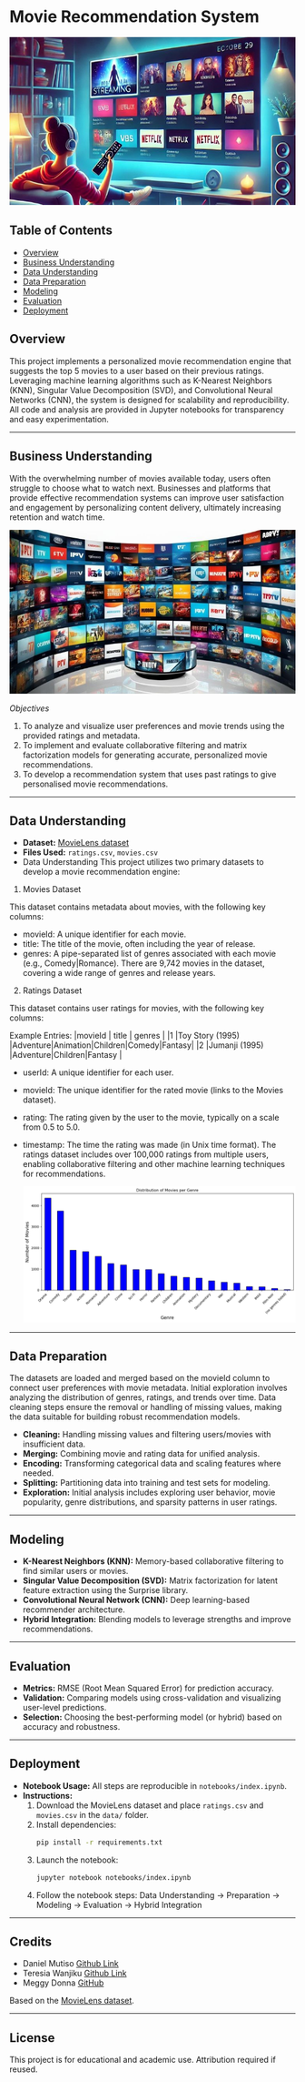
# Movie Recommendation System
![Movie](https://github.com/dantegaucho/Movie-recommendation-system/blob/movie_studio/Images/Ai_movie_girl.jpg)

## Table of Contents

- [Overview](#overview)
- [Business Understanding](#business-understanding)
- [Data Understanding](#data-understanding)
- [Data Preparation](#data-preparation)
- [Modeling](#modeling)
- [Evaluation](#evaluation)
- [Deployment](#deployment)
 
## Overview

This project implements a personalized movie recommendation engine that suggests the top 5 movies to a user based on their previous ratings. Leveraging machine learning algorithms such as K-Nearest Neighbors (KNN), Singular Value Decomposition (SVD), and Convolutional Neural Networks (CNN), the system is designed for scalability and reproducibility. All code and analysis are provided in Jupyter notebooks for transparency and easy experimentation.

---

## Business Understanding

With the overwhelming number of movies available today, users often struggle to choose what to watch next. Businesses and platforms that provide effective recommendation systems can improve user satisfaction and engagement by personalizing content delivery, ultimately increasing retention and watch time.

![Image](https://github.com/dantegaucho/Movie-recommendation-system/blob/movie_studio/Images/movie_3D.jpg)

*Objectives*
1. To analyze and visualize user preferences and movie trends using the provided ratings and metadata.
2. To implement and evaluate collaborative filtering and matrix factorization models for generating accurate, personalized movie recommendations.
3. To develop a recommendation system that uses past ratings to give personalised movie recommendations.
---

## Data Understanding

- **Dataset:** [MovieLens dataset](https://grouplens.org/datasets/movielens/)
- **Files Used:** `ratings.csv`, `movies.csv`
- Data Understanding
This project utilizes two primary datasets to develop a movie recommendation engine:

1. Movies Dataset
   
This dataset contains metadata about movies, with the following key columns:

- movieId: A unique identifier for each movie.
- title: The title of the movie, often including the year of release.
- genres: A pipe-separated list of genres associated with each movie (e.g., Comedy|Romance).
There are 9,742 movies in the dataset, covering a wide range of genres and release years.

2. Ratings Dataset

This dataset contains user ratings for movies, with the following key columns:

Example Entries:
|movieId |	title           |	genres                                    |
|1	      |Toy Story (1995)	|Adventure|Animation|Children|Comedy|Fantasy|
|2	      |Jumanji (1995)	  |Adventure|Children|Fantasy                 |

- userId: A unique identifier for each user.
- movieId: The unique identifier for the rated movie (links to the Movies dataset).
- rating: The rating given by the user to the movie, typically on a scale from 0.5 to 5.0.
- timestamp: The time the rating was made (in Unix time format).
The ratings dataset includes over 100,000 ratings from multiple users, enabling collaborative filtering and other machine learning techniques for recommendations.

  ![image](https://github.com/dantegaucho/Movie-recommendation-system/blob/movie_studio/Images/Distribution%20of%20movies%20per%20genre.png)

---

## Data Preparation
The datasets are loaded and merged based on the movieId column to connect user preferences with movie metadata.
Initial exploration involves analyzing the distribution of genres, ratings, and trends over time.
Data cleaning steps ensure the removal or handling of missing values, making the data suitable for building robust recommendation models.
- **Cleaning:** Handling missing values and filtering users/movies with insufficient data.
- **Merging:** Combining movie and rating data for unified analysis.
- **Encoding:** Transforming categorical data and scaling features where needed.
- **Splitting:** Partitioning data into training and test sets for modeling.
- **Exploration:** Initial analysis includes exploring user behavior, movie popularity, genre distributions, and sparsity patterns in user ratings.

---

## Modeling

- **K-Nearest Neighbors (KNN):** Memory-based collaborative filtering to find similar users or movies.
- **Singular Value Decomposition (SVD):** Matrix factorization for latent feature extraction using the Surprise library.
- **Convolutional Neural Network (CNN):** Deep learning-based recommender architecture.
- **Hybrid Integration:** Blending models to leverage strengths and improve recommendations.

---

## Evaluation

- **Metrics:** RMSE (Root Mean Squared Error) for prediction accuracy.
- **Validation:** Comparing models using cross-validation and visualizing user-level predictions.
- **Selection:** Choosing the best-performing model (or hybrid) based on accuracy and robustness.

---

## Deployment

- **Notebook Usage:** All steps are reproducible in `notebooks/index.ipynb`.
- **Instructions:**
  1. Download the MovieLens dataset and place `ratings.csv` and `movies.csv` in the `data/` folder.
  2. Install dependencies:
      ```bash
      pip install -r requirements.txt
      ```
  3. Launch the notebook:
      ```bash
      jupyter notebook notebooks/index.ipynb
      ```
  4. Follow the notebook steps: Data Understanding → Preparation → Modeling → Evaluation → Hybrid Integration

---

## Credits

- Daniel Mutiso [Github Link](https://github.com/dantegaucho)
- Teresia Wanjiku [Github Link](https://github.com/tkariuki227)
- Meggy Donna [GitHub](https://github.com/MegAtaro)

Based on the [MovieLens dataset](https://grouplens.org/datasets/movielens/100k/).

---

## License

This project is for educational and academic use. Attribution required if reused.


